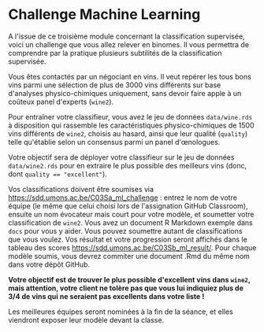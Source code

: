 # Challenge Machine Learning

A l'issue de ce troisième module concernant la classification supervisée, voici un challenge que vous allez relever en binomes. Il vous permettra de comprendre par la pratique plusieurs subtilités de la classification supervisée.

Vous êtes contactés par un négociant en vins. Il veut repérer les tous bons vins parmi une sélection de plus de 3000 vins différents sur base d'analyses physico-chimiques uniquement, sans devoir faire apple à un coûteux panel d'experts (`wine2`).

Pour entraîner votre classifieur, vous avez le jeu de données `data/wine.rds` à disposition qui rassemble les caractéristiques physico-chimiques de 1500 vins différents de `wine2`, choisis au hasard, ainsi que leur qualité (`quality`) telle qu'établie selon un consensus parmi un panel d'œnologues.

Votre objectif sera de déployer votre classifieur sur le jeu de données `data/wine2.rds` pour en extraire le plus possible des meilleurs vins (donc, dont `quality == "excellent"`).

Vos classifications doivent être soumises via <https://sdd.umons.ac.be/C03Sa_ml_challenge> : entrez le nom de votre équipe (le même que celui choisi lors de l'assignation GitHub Classroom), ensuite un nom évocateur mais court pour votre modèle, et soumetter votre classification de `wine2`. Vous avez un document R Markdown exemple dans `docs` pour vous y aider. Vous pouvez soumettre autant de classifications que vous voulez. Vos résultat et votre progression seront affichés dans le tableau des scores <https://sdd.umons.ac.be/C03Sb_ml_result/>. Pour chaque modèle soumis, vous devrez commiter une document .Rmd du même nom dans votre dépôt GitHub.

**Votre objectif est de trouver le plus possible d'excellent vins dans `wine2`, mais attention, votre client ne tolère pas que vous lui indiquiez plus de 3/4 de vins qui ne seraient pas excellents dans votre liste !**

Les meilleures équipes seront nominées à la fin de la séance, et elles viendront exposer leur modèle devant la classe.
